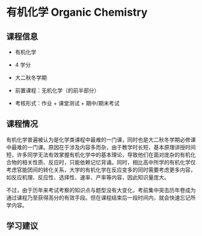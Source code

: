 # 有机化学 Organic Chemistry

## 课程信息

* 有机化学

* 4 学分

* 大二秋冬学期

* 前置课程：无机化学（的前半部分）

* 考核形式：作业 + 课堂测试 + 期中/期末考试

## 课程情况

有机化学普遍被认为是化学类课程中最难的一门课，同时也是大二秋冬学期必修课中最难的一门课。原因在于涉及内容多而杂，由于教学时长短，基本原理讲授时间短，许多同学无法有效掌握有机化学中的基本理论，导致他们在面对庞杂的有机化合物的相关性质、反应时，只能依赖记忆背诵。同时，相比高中所学的有机化学仅考虑官能团间的转化关系，大学的有机化学在反应变多的同时需要考虑更多内容，如反应机理、反应性、选择性、速率、产率等内容，因此知识量庞大。

不过，由于历年来考试考察的知识点与题型没有大变化，考前集中突击历年卷成为通过课程乃至获得高分的有效手段。但在课程结束后一段时间内，就会快速忘记所学内容。

## 学习建议

